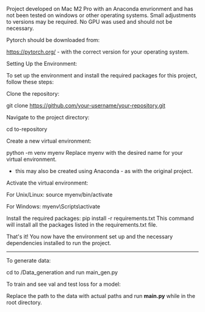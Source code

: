 
Project developed on Mac M2 Pro with an Anaconda envrionment and has not been tested on windows or other operating systems. Small adjustments to versions may be required. No GPU was used and should not be necessary.

Pytorch should be downloaded from:

https://pytorch.org/ - with the correct version for your operating system.

Setting Up the Environment:

To set up the environment and install the required packages for this project, follow these steps:

Clone the repository:

  git clone https://github.com/your-username/your-repository.git

Navigate to the project directory:

 cd to-repository

Create a new virtual environment:

 python -m venv myenv
Replace myenv with the desired name for your virtual environment.

* this may also be created using Anaconda - as with the original project.

Activate the virtual environment:

For Unix/Linux:
 source myenv/bin/activate

For Windows:
 myenv\Scripts\activate



Install the required packages:
 pip install -r requirements.txt
This command will install all the packages listed in the requirements.txt file.

That's it! You now have the environment set up and the necessary dependencies installed to run the project.


 ____________________________________

To generate data:

cd to /Data_generation and run main_gen.py

 To train and see val and test loss for a model:
 
 Replace the path to the data with actual paths and run **main.py** while in the root directory.

 

 
